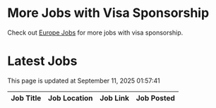 # More Jobs with Visa Sponsorship

Check out [Europe Jobs](https://github.com/sureshparimi/europejobs#latest-jobs) for more jobs with visa sponsorship.

# Latest Jobs

This page is updated at September 11, 2025 01:57:41

| Job Title | Job Location | Job Link | Job Posted |
| --- | --- | --- | --- |
